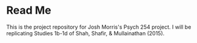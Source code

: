 # Read Me

This is the project repository for Josh Morris's Psych 254 project. I will be replicating Studies 1b-1d of Shah, Shafir, & Mullainathan (2015).
